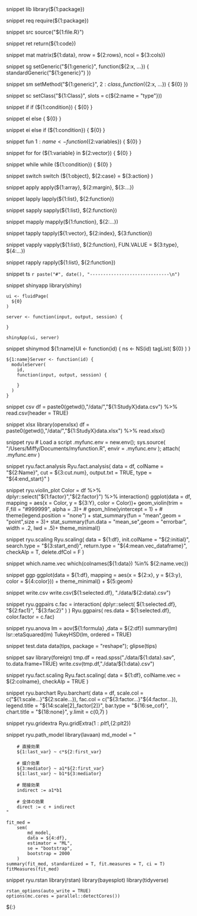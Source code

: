 snippet lib
	library(${1:package})

snippet req
	require(${1:package})

snippet src
	source("${1:file.R}")

snippet ret
	return(${1:code})

snippet mat
	matrix(${1:data}, nrow = ${2:rows}, ncol = ${3:cols})

snippet sg
	setGeneric("${1:generic}", function(${2:x, ...}) {
		standardGeneric("${1:generic}")
	})

snippet sm
	setMethod("${1:generic}", ${2:class}, function(${2:x, ...}) {
		${0}
	})

snippet sc
	setClass("${1:Class}", slots = c(${2:name = "type"}))

snippet if
	if (${1:condition}) {
		${0}
	}

snippet el
	else {
		${0}
	}

snippet ei
	else if (${1:condition}) {
		${0}
	}

snippet fun
	${1:name} <- function(${2:variables}) {
		${0}
	}

snippet for
	for (${1:variable} in ${2:vector}) {
		${0}
	}

snippet while
	while (${1:condition}) {
		${0}
	}

snippet switch
	switch (${1:object},
		${2:case} = ${3:action}
	)

snippet apply
	apply(${1:array}, ${2:margin}, ${3:...})

snippet lapply
	lapply(${1:list}, ${2:function})

snippet sapply
	sapply(${1:list}, ${2:function})

snippet mapply
	mapply(${1:function}, ${2:...})

snippet tapply
	tapply(${1:vector}, ${2:index}, ${3:function})

snippet vapply
	vapply(${1:list}, ${2:function}, FUN.VALUE = ${3:type}, ${4:...})

snippet rapply
	rapply(${1:list}, ${2:function})

snippet ts
	`r paste("#", date(), "------------------------------\n")`

snippet shinyapp
	library(shiny)
	
	ui <- fluidPage(
	  ${0}
	)
	
	server <- function(input, output, session) {
	  
	}
	
	shinyApp(ui, server)

snippet shinymod
	${1:name}UI <- function(id) {
	  ns <- NS(id)
	  tagList(
		${0}
	  )
	}
	
	${1:name}Server <- function(id) {
	  moduleServer(
	    id,
	    function(input, output, session) {
	      
	    }
	  )
	}
	
snippet csv
	df = paste0(getwd(),"/data/","${1:StudyX}data.csv") %>% read.csv(header = TRUE)

snippet xlsx
	library(openxlsx)
	df = paste0(getwd(),"/data/","${1:StudyX}data.xlsx") %>% read.xlsx()

	
snippet ryu
	# Load a script
	.myfunc.env = new.env(); sys.source( "/Users/Miffy/Documents/myfunction.R", envir = .myfunc.env ); attach( .myfunc.env )
	

snippet ryu.fact.analysis
	Ryu.fact.analysis(
	  data = df,
	  colName = "${2:Name}",
	  cut = ${3:cut.num},
	  output.txt = TRUE,
	  type = "${4:end_start}"
	)

snippet ryu.violin_plot
	Color = df %>% 
		dplyr::select("${1:factor}","${2:factor}") %>% 
		interaction()
	ggplot(data = df, 
				mapping = aes(x = Color,
											y = ${3:Y},
											color = Color))+
		geom_violin(trim = F,fill = "#999999",
								alpha = .3)+
		# geom_hline(yintercept = 1) +
		# theme(legend.position = "none") + 
		stat_summary(fun = "mean",geom = "point",size = 3)+
		stat_summary(fun.data = "mean_se",geom = "errorbar",
								width = .2, lwd = .5)+
		theme_minimal()

snippet ryu.scaling
	Ryu.scaling(
		data = ${1:df},
		init.colName = "${2:initial}",
		search.type = "${3:start_end}",
		return.type = "${4:mean.vec_dataframe}",
		checkAlp = T, 
		delete.dfCol = F
	)

	
snippet which.name.vec
	which(colnames(${1:data}) %in% ${2:name.vec})
	
snippet ggp
	ggplot(data = ${1:df},
					mapping = aes(x = ${2:x},
												y = ${3:y},
												color = ${4:color})) +
		theme_minimal() + 
		${5:geom}
		
	
snippet write.csv
	write.csv(${1:selected.df}, "./data/${2:data}.csv")
	
snippet ryu.ggpairs
	c.fac = interaction(
		dplyr::select(
			${1:selected.df},
			"${2:fac1}",
			"${3:fac2}"
		)
	)
	Ryu.ggpairs(
		res.data = ${1:selected.df},
		color.factor = c.fac)
		
snippet ryu.anova
	lm = aov(${1:formula} ,data = ${2:df})
	summary(lm)
	lsr::etaSquared(lm)
	TukeyHSD(lm, ordered = TRUE)
	
snippet test.data
	data(tips, package = "reshape"); glipse(tips)
	
snippet sav
	library(foreign)
	tmp.df = read.spss("./data/${1:data}.sav", to.data.frame=TRUE)
	write.csv(tmp.df,"./data/${1:data}.csv")
	
snippet ryu.fact.scaling
	Ryu.fact.scaling(
		data = ${1:df},
		colName.vec = ${2:colname},
		checkAlp = TRUE
	)
	
snippet ryu.barchart
	Ryu.barchart(
		data = df,
		scale.col = c("${1:scale...}"${2:scale...}),
		fac.col = c("${3:factor...}"${4:factor...}),
		legend.title = "${14:scale[2]_factor[2]}",
		bar.type = "${16:se_cof}",
		chart.title = "${18:none}",
		y.limit = c(0,7)
	)

snippet ryu.gridextra
	Ryu.gridExtra(${1:plt1},${2:plt2})
	
snippet ryu.path_model
	library(lavaan)
	md_model = "
	
		# 直接効果
		${1:last_var} ~ c*${2:first_var}
		
		# 媒介効果
		${3:mediator} ~ a1*${2:first_var}
		${1:last_var} ~ b1*${3:mediator}
		
		# 間接効果
		indirect := a1*b1
		
		# 全体の効果
		direct := c + indirect
	"

	fit_med = 
		sem(
			md_model,
			data = ${4:df},
			estimator = "ML",
			se = "bootstrap",
			bootstrap = 2000
		)
	summary(fit_med, standardized = T, fit.measures = T, ci = T)
	fitMeasures(fit_med)

snippet ryu.rstan
	library(rstan)
	library(bayesplot)
	library(tidyverse)

	rstan_options(auto_write = TRUE)
	options(mc.cores = parallel::detectCores())
		
${:}

	
	
	
	
	
	
	
	
	
	
	
